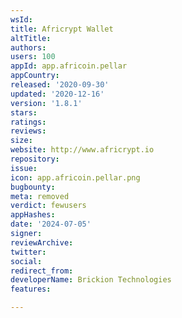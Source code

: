 ```yaml
---
wsId: 
title: Africrypt Wallet
altTitle: 
authors: 
users: 100
appId: app.africoin.pellar
appCountry: 
released: '2020-09-30'
updated: '2020-12-16'
version: '1.8.1'
stars: 
ratings: 
reviews: 
size: 
website: http://www.africrypt.io
repository: 
issue: 
icon: app.africoin.pellar.png
bugbounty: 
meta: removed
verdict: fewusers
appHashes: 
date: '2024-07-05'
signer: 
reviewArchive: 
twitter: 
social: 
redirect_from: 
developerName: Brickion Technologies
features: 

---
```


